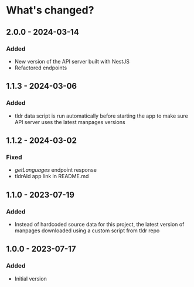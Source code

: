 # What's changed?

## 2.0.0 - 2024-03-14

### Added

- New version of the API server built with NestJS
- Refactored endpoints

## 1.1.3 - 2024-03-06

### Added

- tldr data script is run automatically before starting the app to make sure API server uses the latest manpages versions

## 1.1.2 - 2024-03-02

### Fixed

- _getLanguages_ endpoint response
- tldrAId app link in README.md

## 1.1.0 - 2023-07-19

### Added

- Instead of hardcoded source data for this project, the latest version of manpages downloaded using a custom script from tldr repo

## 1.0.0 - 2023-07-17

### Added

- Initial version
